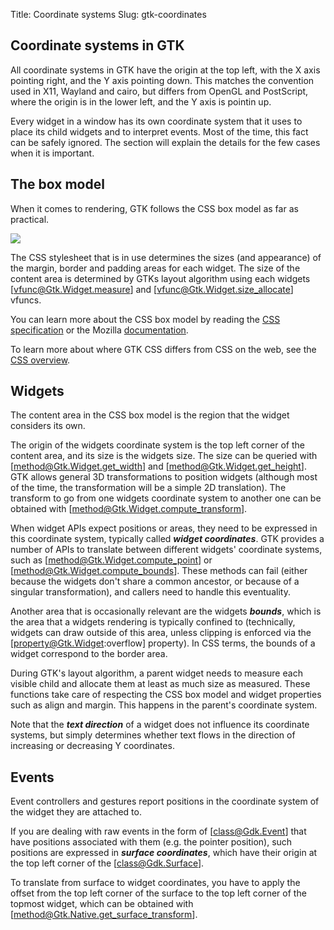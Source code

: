 Title: Coordinate systems
Slug: gtk-coordinates

## Coordinate systems in GTK

All coordinate systems in GTK have the origin at the top left, with the X axis
pointing right, and the Y axis pointing down. This matches the convention used
in X11, Wayland and cairo, but differs from OpenGL and PostScript, where the origin
is in the lower left, and the Y axis is pointin up.

Every widget in a window has its own coordinate system that it uses to place its
child widgets and to interpret events. Most of the time, this fact can be safely
ignored. The section will explain the details for the few cases when it is important.

## The box model

When it comes to rendering, GTK follows the CSS box model as far as practical.

![](https://www.w3.org/TR/css-box-3/images/box.png)

The CSS stylesheet that is in use determines the sizes (and appearance) of the
margin, border and padding areas for each widget. The size of the content area
is determined by GTKs layout algorithm using each widgets [vfunc@Gtk.Widget.measure]
and [vfunc@Gtk.Widget.size_allocate] vfuncs.

You can learn more about the CSS box model by reading the
[CSS specification](https://www.w3.org/TR/css-box-3/#box-model) or the
Mozilla [documentation](https://developer.mozilla.org/en-US/docs/Learn/CSS/Building_blocks/The_box_model).

To learn more about where GTK CSS differs from CSS on the web, see the
[CSS overview](css-overview.html).

## Widgets

The content area in the CSS box model is the region that the widget considers its own.

The origin of the widgets coordinate system is the top left corner of the content area,
and its size is the widgets size. The size can be queried with [method@Gtk.Widget.get_width]
and [method@Gtk.Widget.get_height]. GTK allows general 3D transformations to position
widgets (although most of the time, the transformation will be a simple 2D translation).
The transform to go from one widgets coordinate system to another one can be obtained
with [method@Gtk.Widget.compute_transform].

When widget APIs expect positions or areas, they need to be expressed in this coordinate
system, typically called **_widget coordinates_**. GTK provides a number of APIs to translate
between different widgets' coordinate systems, such as [method@Gtk.Widget.compute_point]
or [method@Gtk.Widget.compute_bounds]. These methods can fail (either because the widgets
don't share a common ancestor, or because of a singular transformation), and callers need
to handle this eventuality.

Another area that is occasionally relevant are the widgets **_bounds_**, which is the area
that a widgets rendering is typically confined to (technically, widgets can draw outside
of this area, unless clipping is enforced via the [property@Gtk.Widget:overflow] property).
In CSS terms, the bounds of a widget correspond to the border area.

During GTK's layout algorithm, a parent widget needs to measure each visible child and
allocate them at least as much size as measured. These functions take care of respecting
the CSS box model and widget properties such as align and margin. This happens in the
parent's coordinate system.

Note that the **_text direction_** of a widget does not influence its coordinate
systems, but simply determines whether text flows in the direction of increasing
or decreasing Y coordinates.

## Events

Event controllers and gestures report positions in the coordinate system of the widget
they are attached to.

If you are dealing with raw events in the form of [class@Gdk.Event] that have positions
associated with them (e.g. the pointer position), such positions are expressed in
**_surface coordinates_**, which have their origin at the top left corner of the
[class@Gdk.Surface].

To translate from surface to widget coordinates, you have to apply the offset from the
top left corner of the surface to the top left corner of the topmost widget, which can
be obtained with [method@Gtk.Native.get_surface_transform].
